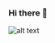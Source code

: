 ### Hi there 👋
![alt text](https://archit0.github.io/83622931_2697703576934010_26016115855458304_o.jpg)


